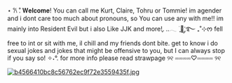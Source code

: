 ⋆ 𐙚 ̊. 𝐖𝐞𝐥𝐜𝐨𝐦𝐞! You can call me Kurt, Claire, Tohru or Tommie!
im agender and i dont care too much about pronouns, so You can use any with me!!
im mainly into Resident Evil but i also Like JJK and more!ִֶָ. ..𓂃 ࣪ ִֶָ🦋་༘࿐
₊˚⊹ᰔ fell free to int or sit with me, il chill and my friends dont bite.
get to know i do sexual jokes and jokes that might be offensive to you, but I can always stop if you say so! ✧˖°.
for more info please read strawpage 
୨୧ ⏔⏔⏔⏔♡⏔⏔⏔⏔ ୨୧ 

[![b4566410bc8c56762ec9f72e3559435f.jpg](https://i.postimg.cc/0j22dKNj/b4566410bc8c56762ec9f72e3559435f.jpg)](https://postimg.cc/N9ScQMmv)


⠀⠀⠀
